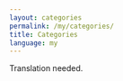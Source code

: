 ```yaml
---
layout: categories
permalink: /my/categories/
title: Categories
language: my
---
```


Translation needed.
